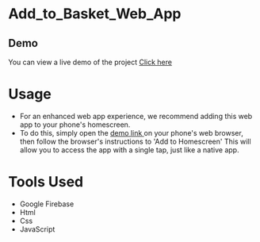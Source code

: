 # Add_to_Basket_Web_App

## Demo
You can view a live demo of the project [Click here](https://illustrious-moonbeam-02c7b7.netlify.app/)
# Usage
- For an enhanced web app experience, we recommend adding this web app to your phone's homescreen.
-  To do this, simply open the [demo link ](https://illustrious-moonbeam-02c7b7.netlify.app/) on your phone's web browser, then follow the browser's instructions to 'Add to Homescreen'  This will allow you to access the app with a single tap, just like a native app.

# Tools Used
- Google Firebase
- Html
- Css
- JavaScript

